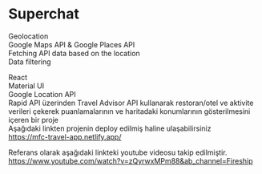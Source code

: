 # Superchat

Geolocation</br> 
Google Maps API & Google Places API</br> 
Fetching API data based on the location</br> 
Data filtering</br>

React</br>
Material UI</br>
Google Location API</br>
Rapid API üzerinden Travel Advisor API kullanarak restoran/otel ve aktivite verileri çekerek puanlamalarının ve haritadaki konumlarının gösterilmesini içeren bir proje </br>
Aşağıdaki linkten projenin deploy edilmiş haline ulaşabilirsiniz </br>
https://mfc-travel-app.netlify.app/


Referans olarak aşağıdaki linkteki youtube videosu takip edilmiştir.</br>
https://www.youtube.com/watch?v=zQyrwxMPm88&ab_channel=Fireship
